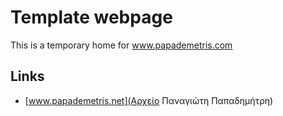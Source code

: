 # Template webpage

This is a temporary home for www.papademetris.com

## Links

* [www.papademetris.net](Αρχείο Παναγιώτη Παπαδημήτρη)
